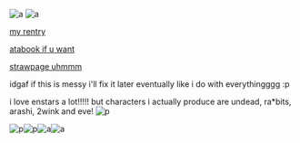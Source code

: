 ![a](https://c.tenor.com/wMg9BNOHJDsAAAAd/tenor.gif)
![a](https://i.postimg.cc/SK706shy/cooltext467683544736260.gif)

[my rentry](https://rentry.co/sniide)

[atabook if u want](https://sniide.atabook.org/)

[strawpage uhmmm](https://sniide.straw.page/)

idgaf if this is messy i'll fix it later eventually like i do with everythingggg :p

i love enstars a lot!!!!! but characters i actually produce are undead, ra*bits, arashi, 2wink and eve!
![p](https://c.tenor.com/WyVwsMtuh38AAAAd/tenor.gif)

![p](https://i.postimg.cc/NjybmZjV/picmix-com-2463325.png)![p](https://i.postimg.cc/J045n2Fp/picmix-com-2474219.jpg)![a](https://i.postimg.cc/VsDFTzSp/picmix-com-2453978.gif)![a](https://i.postimg.cc/bw2Hsb6f/picmix-com-2474217.gif)


